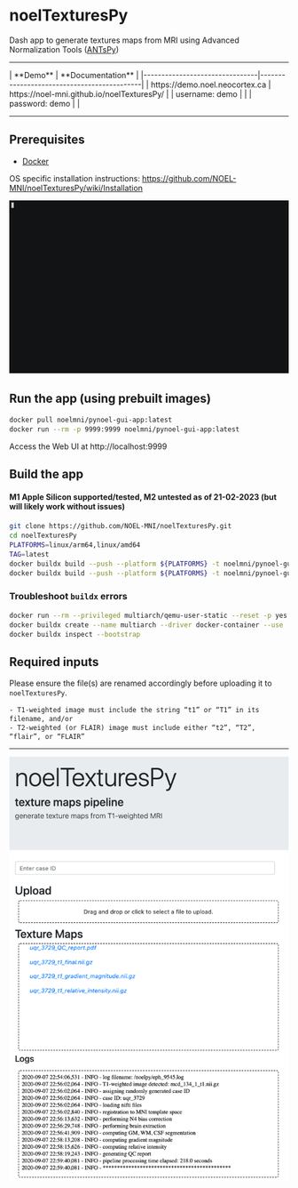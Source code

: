# noelTexturesPy
Dash app to generate textures maps from MRI using Advanced Normalization Tools ([ANTsPy](https://antspyx.readthedocs.io/en/latest/))
<hr>
| **Demo**                       | **Documentation**                          |
|--------------------------------|--------------------------------------------|
| https://demo.noel.neocortex.ca | https://noel-mni.github.io/noelTexturesPy/ |
| username: demo                 |                                            |
| password: demo                 |                                            |

<hr>


## Prerequisites
- [Docker](https://www.docker.com/get-started)

OS specific installation instructions: https://github.com/NOEL-MNI/noelTexturesPy/wiki/Installation

![Usage noelTexturesPy GIF](images/textures.gif)



## Run the app (using prebuilt images)
```bash
docker pull noelmni/pynoel-gui-app:latest
docker run --rm -p 9999:9999 noelmni/pynoel-gui-app:latest
```
Access the Web UI at http://localhost:9999

## Build the app
#### M1 Apple Silicon supported/tested, M2 untested as of 21-02-2023 (but will likely work without issues)
```bash
git clone https://github.com/NOEL-MNI/noelTexturesPy.git
cd noelTexturesPy
PLATFORMS=linux/arm64,linux/amd64
TAG=latest
docker buildx build --push --platform ${PLATFORMS} -t noelmni/pynoel-gui-base:${TAG} base-docker-image/
docker buildx build --push --platform ${PLATFORMS} -t noelmni/pynoel-gui-app:${TAG} . --build-arg BASE_SHORT_SHA_TAG=${TAG}
```
### Troubleshoot `buildx` errors
```bash
docker run --rm --privileged multiarch/qemu-user-static --reset -p yes
docker buildx create --name multiarch --driver docker-container --use
docker buildx inspect --bootstrap
```

## Required inputs
Please ensure the file(s) are renamed accordingly before uploading it to `noelTexturesPy`.
```
- T1-weighted image must include the string “t1” or “T1” in its filename, and/or
- T2-weighted (or FLAIR) image must include either “t2”, “T2”, “flair”, or “FLAIR”
```

<hr>

![](/images/noelTexturesPyDemo.png?raw=true)
